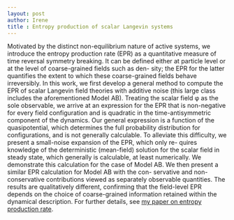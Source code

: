 ```yaml
---
layout: post
author: Irene
title : Entropy production of scalar Langevin systems 
---
```


Motivated by the distinct non-equilibrium nature of active systems, we introduce the entropy production rate (EPR) as a quantitative measure of time reversal symmetry breaking. It can be defined either at particle level or at the level of coarse-grained fields such as den- sity; the EPR for the latter quantifies the extent to which these coarse-grained fields behave irreversibly. In this work, we first develop a general method to compute the EPR of scalar Langevin field theories with additive noise (this large class includes the aforementioned Model AB). Treating the scalar field φ as the sole observable, we arrive at an expression for the EPR that is non-negative for every field configuration and is quadratic in the time-antisymmetric component of the dynamics. Our general expression is a function of the quasipotential, which determines the full probability distribution for configurations, and is not generally calculable. To alleviate this difficulty, we present a small-noise expansion of the EPR, which only re- quires knowledge of the deterministic (mean-field) solution for the scalar field in steady state, which generally is calculable, at least numerically. We demonstrate this calculation for the case of Model AB. We then present a similar EPR calculation for Model AB with the con- servative and non-conservative contributions viewed as separately observable quantities. The results are qualitatively different, confirming that the field-level EPR depends on the choice of coarse-grained information retained within the dynamical description. For further details, see [my paper on entropy production rate]. 

[my paper on entropy production rate]: https://iopscience.iop.org/article/10.1088/1742-5468/abd311/meta 